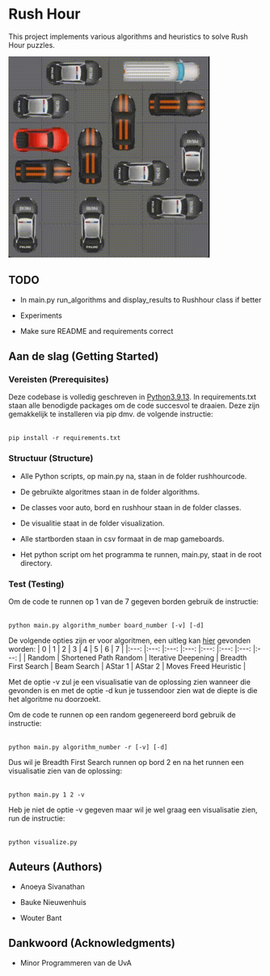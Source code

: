 
# Rush Hour

This project implements various algorithms and heuristics to solve Rush Hour puzzles.

![Solve Rush Hour](media/SolveRushHour.gif)

## TODO

- In main.py run_algorithms and display_results to Rushhour class if better

- Experiments

- Make sure README and requirements correct

## Aan de slag (Getting Started)

### Vereisten (Prerequisites)

Deze codebase is volledig geschreven in [Python3.9.13](https://www.python.org/downloads/). In requirements.txt staan alle benodigde packages om de code succesvol te draaien. Deze zijn gemakkelijk te installeren via pip dmv. de volgende instructie:

```

pip install -r requirements.txt

```
  
### Structuur (Structure)
  
* Alle Python scripts, op main.py na, staan in de folder rushhourcode.

- De gebruikte algoritmes staan in de folder algorithms.

- De classes voor auto, bord en rushhour staan in de folder classes.

- De visualitie staat in de folder visualization.


* Alle startborden staan in csv formaat in de map gameboards.

* Het python script om het programma te runnen, main.py, staat in de root directory.

### Test (Testing)

Om de code te runnen op 1 van de 7 gegeven borden gebruik de instructie:

```

python main.py algorithm_number board_number [-v] [-d]

```

De volgende opties zijn er voor algoritmen, een uitleg kan [hier](rushhourcode/algorithms/README.md) gevonden worden:
| 0 	| 1 	| 2 	| 3 	| 4 	| 5 	| 6 	| 7 	|
|:---:	|:---:	|:---:	|:---:	|:---:	|:---:	|:---:	|:---:	|
| Random 	| Shortened Path Random 	| Iterative Deepening 	| Breadth First Search 	| Beam Search 	| AStar 1 	| AStar 2 	| Moves Freed Heuristic 	|

Met de optie -v zul je een visualisatie van de oplossing zien wanneer die gevonden is en met de optie -d kun je tussendoor zien wat de diepte is die het algoritme nu doorzoekt.

  Om de code te runnen op een random gegenereerd bord gebruik de instructie:
```

python main.py algorithm_number -r [-v] [-d]

```

Dus wil je Breadth First Search runnen op bord 2 en na het runnen een visualisatie zien van de oplossing:

```

python main.py 1 2 -v

```

Heb je niet de optie -v gegeven maar wil je wel graag een visualisatie zien, run de instructie:

```

python visualize.py

```

## Auteurs (Authors)


* Anoeya Sivanathan

* Bauke Nieuwenhuis

* Wouter Bant


## Dankwoord (Acknowledgments)

* Minor Programmeren van de UvA